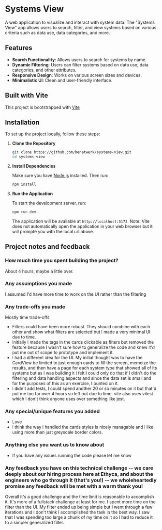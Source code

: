 # Systems View

A web application to visualize and interact with system data. The "Systems View" app allows users to search, filter, and view systems based on various criteria such as data use, data categories, and more.

## Features

-   **Search Functionality**: Allows users to search for systems by name.
-   **Dynamic Filtering**: Users can filter systems based on data use, data categories, and other attributes.
-   **Responsive Design**: Works on various screen sizes and devices.
-   **Minimalistic UI**: Clean and user-friendly interface.

## Built with Vite

This project is bootstrapped with [Vite](https://vitejs.dev/)

## Installation

To set up the project locally, follow these steps:

1. **Clone the Repository**

    ```bash
    git clone https://github.com/benatwerk/systems-view.git
    cd systems-view
    ```

2. **Install Dependencies**

    Make sure you have [Node.js](https://nodejs.org/) installed. Then run:

    ```bash
    npm install
    ```

3. **Run the Application**

    To start the development server, run:

    ```bash
    npm run dev
    ```

    The application will be available at `http://localhost:5173`. Note: Vite does not automatically open the application in your web browser but it will prompte you with the local url above.

## Project notes and feedback

### How much time you spent building the project?

About 4 hours, maybe a little over.

### Any assumptions you made

I assumed I'd have more time to work on the UI rather than the filtering

### Any trade-offs you made

Mostly time trade-offs

-   Filters could have been more robust. They should combine with each other and show what filters are selected but I made a very minimal UI due to time.
-   Initially I made the tags in the cards clickable as filters but removed the feature because I wasn't sure how to generalize the code and knew it'd put me out of scope to prototype and implement it.
-   I had a different idea for the UI. My initial thought was to have the CardView be limited to just enough cards to fill the screen, memoize the results, and then have a page for each system type that showed all of its systems but as I was building it I felt I could only do that if I didn't do the filtering and data handling aspects and since the data set is small and for the purposes of this as an exercise, I punted on it.
-   I didn't add tests, I could spend another 20 or so minutes on it but that'd put me too far over 4 hours so left out due to time. vite also uses vitest which I don't think anyone uses over something like jest.

### Any special/unique features you added

-   Love
-   I think the way I handled the cards styles is nicely managable and I like using more than just greyscale border colors.

### Anything else you want us to know about

-   If you have any issues running the code please let me know

### Any feedback you have on this technical challenge -- we care deeply about our hiring process here at Ethyca, and about the engineers who go through it (that's you!) -- we wholeheartedly promise any feedback will be met with a warm thank you!

Overall it's a good challenge and the time limit is reasonable to accomplish it. It's more of a fullstack challenge at least for me. I spent more time on the filter than the UI. My filter ended up being simple but I went through a few iterations and I don't think I accomplished the task in the best way. I saw that I was spending too large a chunk of my time on it so I had to reduce it to a simpler generalized filter.
